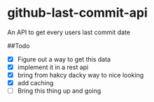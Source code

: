 # github-last-commit-api
An API to get every users last commit date

##Todo
* [x] Figure out a way to get this data
* [x] implement it in a rest api
* [x] bring from hakcy dacky way to nice looking
* [x] add caching
* [ ] Bring this thing up and going
